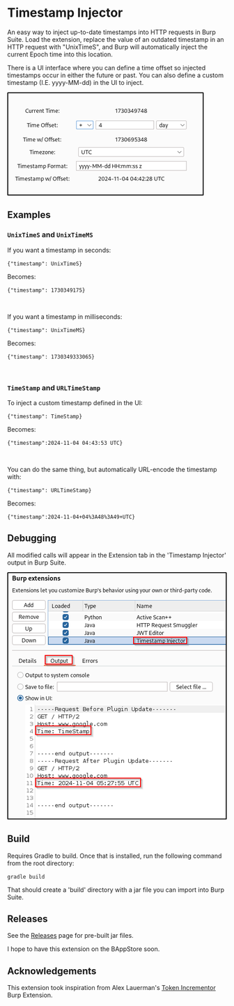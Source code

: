 # Timestamp Injector
An easy way to inject up-to-date timestamps into HTTP requests in Burp Suite. Load the extension, replace the value of an outdated timestamp in an HTTP request with "UnixTimeS", and Burp will automatically inject the current Epoch time into this location.

There is a UI interface where you can define a time offset so injected timestamps occur in either the future or past. You can also define a custom timestamp (I.E. yyyy-MM-dd) in the UI to inject.

![UI](./ui.png)

## Examples

### `UnixTimeS` and `UnixTimeMS`
If you want a timestamp in seconds:
```
{"timestamp": UnixTimeS}
```
Becomes:
```
{"timestamp": 1730349175}
```
<br>

If you want a timestamp in milliseconds:
```
{"timestamp": UnixTimeMS}
```
Becomes:
```
{"timestamp": 1730349333065}
```

<br>

### `TimeStamp` and `URLTimeStamp`
To inject a custom timestamp defined in the UI:
```
{"timestamp": TimeStamp}
```
Becomes:
```
{"timestamp":2024-11-04 04:43:53 UTC}
```

<br>

You can do the same thing, but automatically URL-encode the timestamp with:
```
{"timestamp": URLTimeStamp}
```
Becomes:
```
{"timestamp":2024-11-04+04%3A48%3A49+UTC}
```

## Debugging
All modified calls will appear in the Extension tab in the 'Timestamp Injector' output in Burp Suite.

![UI](./debug.png)

## Build
Requires Gradle to build. Once that is installed, run the following command from the root directory:
```
gradle build
```
That should create a 'build' directory with a jar file you can import into Burp Suite.

## Releases
See the [Releases](https://github.com/eric-m-holub/timestamp-injector/releases/) page for pre-built jar files.

I hope to have this extension on the BAppStore soon.

## Acknowledgements
This extension took inspiration from Alex Lauerman's [Token Incrementor](https://github.com/PortSwigger/token-incrementor) Burp Extension.
